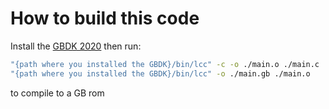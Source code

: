 # How to build this code

Install the [GBDK 2020](https://github.com/gbdk-2020/gbdk-2020) then run:

```sh
"{path where you installed the GBDK}/bin/lcc" -c -o ./main.o ./main.c
"{path where you installed the GBDK}/bin/lcc" -o ./main.gb ./main.o
```

to compile to a GB rom